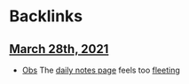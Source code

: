 
# Backlinks
## [March 28th, 2021](<March 28th, 2021.md>)
- [Obs](<Obs.md>) The [daily notes page](<daily notes page.md>) feels too [fleeting](<fleeting.md>)


